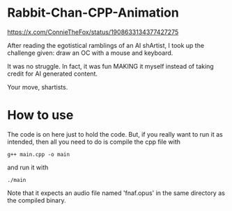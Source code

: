 # Rabbit-Chan-CPP-Animation

https://x.com/ConnieTheFox/status/1908633134377427275

After reading the egotistical ramblings of an AI shArtist, I took up the challenge given: draw an OC with a mouse and keyboard.

It was no struggle. In fact, it was fun MAKING it myself instead of taking credit for AI generated content.

Your move, shartists.

# How to use

The code is on here just to hold the code. But, if you really want to run it as intended, then all you need to do is compile the cpp file with

```g++ main.cpp -o main```

and run it with

```./main```



Note that it expects an audio file named 'fnaf.opus' in the same directory as the compiled binary.
